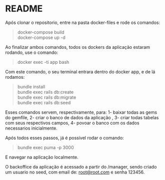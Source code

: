 # README


Após clonar o repositorio, entre na pasta docker-files e rode os comandos:

> docker-compose build \
> docker-compose up -d

Ao finalizar ambos comandos, todos os dockers da aplicação estaram rodando, use o comando:

> docker exec -ti app bash

Com este comando, o seu terminal entrara dentro do docker app, e de lá rodamos:

> bundle install \
> bundle exec rails db:create \
> bundle exec rails db:migrate \
> bundle exec rails db:seed

Esses comandos servem, respectivamente, para: 1- baixar todas as gems do gemfile, 2- criar o banco de dados da aplicação
, 3- criar todas tabelas com seus respectivos campos, 4- povoar o banco com os dados necessarios inicialmente.

Após todos esses passos, já é possível rodar o comando:

> bundle exec puma -p 3000

E navegar na aplicação localmente.

O backoffice da aplicação é acessado a partir do /manager, sendo criado um usuario no seed, com email de: root@root.com
e senha 123456.